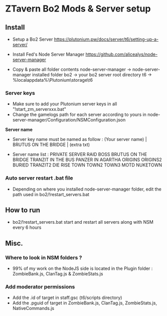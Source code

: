 # ZTavern Bo2 Mods & Server setup
## Install
- Setup a Bo2 Server
https://plutonium.pw/docs/server/t6/setting-up-a-server/

- Install Fed's Node Server Manager
https://github.com/alicealys/node-server-manager

- Copy & paste all folder contents
node-server-manager -> node-server-manager installed folder
bo2 -> your bo2 server root directory
t6 -> %localappdata%\Plutonium\storage\t6

### Server keys
- Make sure to add your Plutonium server keys in all "!start_zm_serverxxx.bat"
- Change the gamelogs path for each server according to yours in node-server-manager/Configuration/NSMConfiguration.json

**Server name**
- Server key name must be named as follow :
(Your server name) | BRUTUS ON THE BRIDGE | (extra txt)

- Server name list :
PRIVATE SERVER
RAID BOSS
BRUTUS ON THE BRIDGE
TRANZIT IN THE BUS
PANZER IN AGARTHA
ORIGINS
ORIGINS2
BURIED
TRANZIT2
DIE RISE
TOWN
TOWN2
TOWN3
MOTD
NUKETOWN

### Auto server restart .bat file
- Depending on where you installed node-server-manager folder, edit the path used in bo2/!restart_servers.bat

## How to run
- bo2/!restart_servers.bat start and restart all servers along with NSM every 6 hours

## Misc.
### Where to look in NSM folders ?
- 99% of my work on the NodeJS side is located in the Plugin folder : ZombieBank.js, ClanTag.js & ZombieStats.js

### Add moderator permissions
- Add the .id of target in staff.gsc (t6/scripts directory)
- Add the .pguid of target in ZombieBank.js, ClanTag.js, ZombieStats.js, NativeCommands.js
